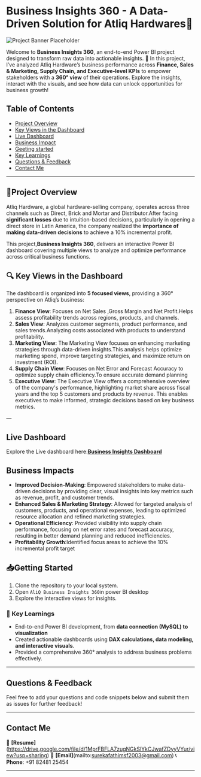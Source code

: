 # Business Insights 360 - A Data-Driven Solution for Atliq Hardwares🎉

![Project Banner Placeholder](https://github.com/najirh/Flipkart--SQL-Project-B01/blob/main/flipkart.jpg)

Welcome to **Business Insights 360**, an end-to-end Power BI project designed to transform raw data into actionable insights. 🚀
In this project, I’ve analyzed Atliq Hardware’s business performance across **Finance, Sales & Marketing, Supply Chain, and Executive-level KPIs** to empower stakeholders with a **360° view** of their operations. Explore the insights, interact with the visuals, and see how data can unlock opportunities for business growth! 

## Table of Contents
- [Project Overview](#project-overview)
- [Key Views in the Dashboard](#key-views-in-dashboard)
- [Live Dashboard](#live-dashboard)
- [Business Impact](#business-impact)
- [Geeting started](#getting-started)
- [Key Learnings](#key-learnings)
- [Questions & Feedback](#questions--feedback)
- [Contact Me](#contact-me)

---

## 🚀Project Overview

Atliq Hardware, a global hardware-selling company, operates across three channels such as Direct, Brick and Mortar and Distributor.After facing **significant losses** due to intuition-based decisions, particularly in opening a direct store in Latin America, the company realized the **importance of making data-driven decisions** to achieve a 10% incremental profit.

This project,**Business Insights 360**, delivers an interactive Power BI dashboard covering multiple views to analyze and optimize performance across critical business functions.

## 🔍 Key Views in the Dashboard

The dashboard is organized into **5 focused views**, providing a 360° perspective on Atliq’s business:


1. **Finance View**: Focuses on Net Sales ,Gross Margin and  Net Profit.Helps assess profitability trends across regions, products, and channels.
2. **Sales View**: Analyzes customer segments, product performance, and sales trends.Analyzing costs associated with products to understand profitability.
3. **Marketing View**: The Marketing View focuses on enhancing marketing strategies through data-driven insights.This analysis helps optimize marketing spend, improve targeting strategies, and maximize return on investment (ROI).
4. **Supply Chain View**: Focuses on Net Error and Forecast Accuracy to optimize supply chain efficiency.To ensure accurate demand planning
5. **Executive View**: The Executive View offers a comprehensive overview of the company's performance, highlighting market share across fiscal years and the top 5 customers and products by revenue. This enables executives to make informed, strategic decisions based on key business metrics.

—

## Live Dashboard

Explore the Live dashboard here:**[Business Insights Dashboard](https://app.powerbi.com/view?r=eyJrIjoiYzA3YTc4YTQtYTdhOS00N2NiLTlhZGMtNmU3NzljZDNhOGVhIiwidCI6ImM2ZTU0OWIzLTVmNDUtNDAzMi1hYWU5LWQ0MjQ0ZGM1YjJjNCJ9)**  

## Business Impacts

- **Improved Decision-Making**: Empowered stakeholders to make data-driven decisions by providing clear, visual insights into key metrics such as revenue, profit, and customer trends.
- **Enhanced Sales & Marketing Strategy**: Allowed for targeted analysis of customers, products, and operational expenses, leading to optimized resource allocation and refined marketing strategies.
- **Operational Efficiency**: Provided visibility into supply chain performance, focusing on net error rates and forecast accuracy, resulting in better demand planning and reduced inefficiencies.
- **Profitability Growth**:Identified focus areas to achieve the 10% incremental profit target


## 📥Getting Started

1.  Clone the repository to your local system.
2.  Open `AliQ Business Insights 360`in power BI desktop
3.  Explore the interactive views for insights.

### 🔑 Key Learnings

- End-to-end Power BI development, from **data connection (MySQL) to visualization**
- Created actionable dashboards using **DAX calculations, data modeling, and interactive visuals**.
- Provided a comprehensive 360° analysis to address business problems effectively.

---

## Questions & Feedback

Feel free to add your questions and code snippets below and submit them as issues for further feedback!

---

## Contact Me

📄 **[Resume]**(https://drive.google.com/file/d/1MprFBFLA7zugNGkSlYkCJwafZDyyVYur/view?usp=sharing)
📧 **[Email]**(mailto:surekafathimsf2003@gmail.com) 
📞 **Phone**: +91 82481 25454

---



